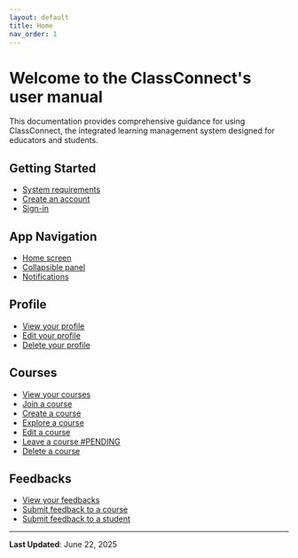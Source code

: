 ```yaml
---
layout: default
title: Home
nav_order: 1
---
```


# Welcome to the ClassConnect's user manual

This documentation provides comprehensive guidance for using ClassConnect, the integrated learning management system designed for educators and students.

## Getting Started

- [System requirements](requirements.md)
- [Create an account](sign-up.md)
- [Sign-in](sign-in.md)

## App Navigation

- [Home screen](home.md)
- [Collapsible panel](drawer.md)
- [Notifications](notifications.md)

## Profile

- [View your profile](profile.md)
- [Edit your profile](profile-edit.md)
- [Delete your profile](profile-delete.md)

## Courses

- [View your courses](courses.md)
- [Join a course](course-join.md)
- [Create a course](course-create.md)
- [Explore a course](course-view.md)
- [Edit a course](course-edit.md)
- [Leave a course #PENDING](course-delete.md)
- [Delete a course](course-delete.md)

## Feedbacks

- [View your feedbacks](feedbacks.md)
- [Submit feedback to a course](feedback-course.md)
- [Submit feedback to a student](feedback-student.md)

---

**Last Updated**: June 22, 2025
